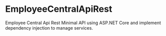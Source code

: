 # EmployeeCentralApiRest
Employee Central Api Rest
Minimal API using ASP.NET Core and implement dependency injection to
manage services.

